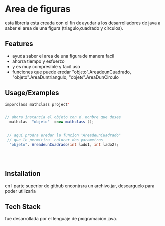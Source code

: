 
# Area de figuras 


esta libreria esta creada con el fin de ayudar a los desarrolladores de java a saber el area de una figura (triagulo,cuadrado y circulos).





## Features
- ayuda saber el area de una figura de manera facil
- ahorra tiempo y esfuerzo
- y es muy compresible y facil uso
- funciones que puede eredar
"objeto".AreadeunCuadrado,
"objeto".AreaDuntriangulo,
"objeto".AreaDunCirculo


## Usage/Examples

```java 
imporclass mathclass project'


// ahora instancia el objeto con el nonbre que desee
  mathclas  "objeto"  =new mathclass ();


 // aqui prodra eredar la funcion "AreadeunCuadrado" 
 // que le permitira  colocar dos parametros
  "objeto". AreadeunCuadrado(int lado1, int lado2);


  

```


## Installation

en l parte superior de github encontrara un archivo.jar, descarguelo para poder utilizarla


    
## Tech Stack

fue desarrollada por el lenguaje de programacion java.
